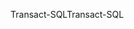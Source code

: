 <span data-ttu-id="b3559-101">Transact-SQL</span><span class="sxs-lookup"><span data-stu-id="b3559-101">Transact-SQL</span></span>